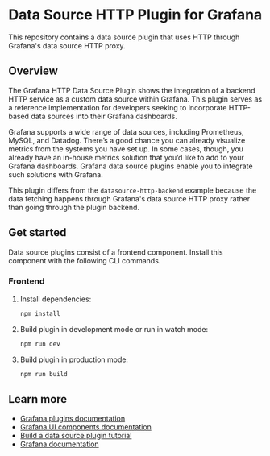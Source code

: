 # Data Source HTTP Plugin for Grafana

This repository contains a data source plugin that uses HTTP through Grafana's data source HTTP proxy.
## Overview

The Grafana HTTP Data Source Plugin shows the integration of a backend HTTP service as a custom data source within Grafana. This plugin serves as a reference implementation for developers seeking to incorporate HTTP-based data sources into their Grafana dashboards.

Grafana supports a wide range of data sources, including Prometheus, MySQL, and Datadog. There’s a good chance you can already visualize metrics from the systems you have set up. In some cases, though, you already have an in-house metrics solution that you’d like to add to your Grafana dashboards. Grafana data source plugins enable you to integrate such solutions with Grafana.

This plugin differs from the `datasource-http-backend` example because the data fetching happens through Grafana's data source HTTP proxy rather than going through the plugin backend.

## Get started

Data source plugins consist of a frontend component. Install this component with the following CLI commands.

### Frontend

1. Install dependencies:

   ```bash
   npm install
   ```

2. Build plugin in development mode or run in watch mode:

   ```bash
   npm run dev
   ```

3. Build plugin in production mode:

   ```bash
   npm run build
   ```

## Learn more

- [Grafana plugins documentation](https://grafana.com/developers/plugin-tools/)
- [Grafana UI components documentation](https://developers.grafana.com/ui/latest/index.html)
- [Build a data source plugin tutorial](https://grafana.com/developers/plugin-tools/tutorials/build-a-data-source-plugin)
- [Grafana documentation](https://grafana.com/docs/)